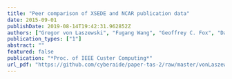 ```yaml
---
title: "Peer comparison of XSEDE and NCAR publication data"
date: 2015-09-01
publishDate: 2019-08-14T19:42:31.962852Z
authors: ["Gregor von Laszewski", "Fugang Wang", "Geoffrey C. Fox", "David L. Hart", "Thomas R. Furlani", "Robert L. DeLeon", "Steven M. Gallo"]
publication_types: ["1"]
abstract: ""
featured: false
publication: "*Proc. of IEEE Custer Computing*"
url_pdf: "https://github.com/cyberaide/paper-tas-2/raw/master/vonLaszewski-tas-cluster.pdf"
---
```


